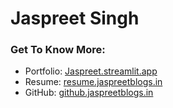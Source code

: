# Jaspreet Singh
### Get To Know More:
- Portfolio: [Jaspreet.streamlit.app](https://jaspreet.streamlit.app/)
- Resume: [resume.jaspreetblogs.in](https://drive.google.com/drive/folders/10hPGJ7HmEmqvh_9ZbURTZLTgQ5ovHiDp)
- GitHub: [github.jaspreetblogs.in](https://github.com/rapidcrawler)